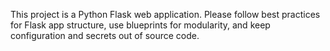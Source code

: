 <!-- Use this file to provide workspace-specific custom instructions to Copilot. For more details, visit https://code.visualstudio.com/docs/copilot/copilot-customization#_use-a-githubcopilotinstructionsmd-file -->

This project is a Python Flask web application. Please follow best practices for Flask app structure, use blueprints for modularity, and keep configuration and secrets out of source code.
